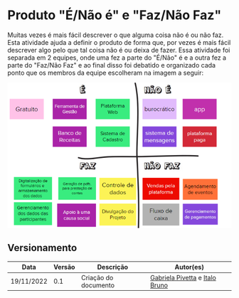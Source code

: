 # Produto "É/Não é" e "Faz/Não Faz"
Muitas vezes é mais fácil descrever o que alguma coisa não é ou não faz. Esta atividade  ajuda a definir o produto de forma que, por vezes é mais fácil descrever algo pelo que tal coisa não é ou deixa de fazer. Essa atividade foi separada em 2 equipes, onde uma fez a parte do "É/Não" é e a outra fez a parte do "Faz/Não Faz" e ao final disso foi debatido e organizado cada ponto que os membros da equipe escolheram na imagem a seguir:


![Produto "É/Não é" e "Faz/Não Faz"](../assets/e_naoe.png)


## Versionamento

| Data | Versão | Descrição | Autor(es) |
|------|--------|-----------|-----------|
| 19/11/2022 | 0.1 | Criação do documento | [Gabriela Pivetta](https://github.com/gabrielapivetta) e [Italo Bruno](https://github.com/ItaloBrunoM) |